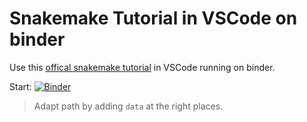 # Snakemake Tutorial in VSCode on binder

Use this [offical snakemake tutorial](https://github.com/snakemake/snakemake-tutorial-data) in VSCode running on binder.

Start: [![Binder](https://mybinder.org/badge_logo.svg)](https://mybinder.org/v2/gh/enryH/snakemake-tutorial/snakemake-tutorial?urlpath=lab)


> Adapt path by adding `data` at the right places.